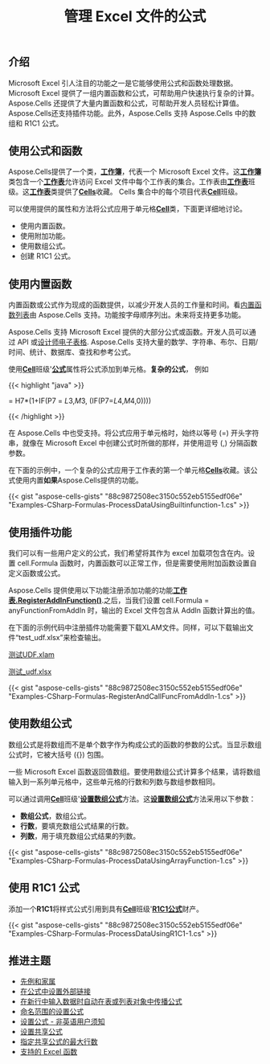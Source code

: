 ﻿---
title: 管理 Excel 文件的公式
linktitle: 公式
type: docs
weight: 122
url: /zh/net/using-formulas-or-functions-to-process-data/
description: Aspose.Cells 可以简单的获取、设置和计算excel文件的公式。
---
## **介绍**

Microsoft Excel 引人注目的功能之一是它能够使用公式和函数处理数据。 Microsoft Excel 提供了一组内置函数和公式，可帮助用户快速执行复杂的计算。 Aspose.Cells 还提供了大量内置函数和公式，可帮助开发人员轻松计算值。 Aspose.Cells还支持插件功能。此外，Aspose.Cells 支持 Aspose.Cells 中的数组和 R1C1 公式。

## **使用公式和函数**

Aspose.Cells提供了一个类，[**工作簿**](https://reference.aspose.com/cells/net/aspose.cells/workbook)，代表一个 Microsoft Excel 文件。这[**工作簿**](https://reference.aspose.com/cells/net/aspose.cells/workbook)类包含一个[**工作表**](https://reference.aspose.com/cells/net/aspose.cells/workbook/properties/worksheets)允许访问 Excel 文件中每个工作表的集合。工作表由[**工作表**](https://reference.aspose.com/cells/net/aspose.cells/worksheet)班级。这[**工作表**](https://reference.aspose.com/cells/net/aspose.cells/worksheet)类提供了[**Cells**](https://reference.aspose.com/cells/net/aspose.cells/worksheet/properties/cells)收藏。 Cells 集合中的每个项目代表[**Cell**](https://reference.aspose.com/cells/net/aspose.cells/cell)班级。

可以使用提供的属性和方法将公式应用于单元格[**Cell**](https://reference.aspose.com/cells/net/aspose.cells/cell)类，下面更详细地讨论。

- 使用内置函数。
- 使用附加功能。
- 使用数组公式。
- 创建 R1C1 公式。

## **使用内置函数**

内置函数或公式作为现成的函数提供，以减少开发人员的工作量和时间。看[内置函数列表](/cells/zh/net/supported-formula-functions/)由 Aspose.Cells 支持。功能按字母顺序列出。未来将支持更多功能。

 Aspose.Cells 支持 Microsoft Excel 提供的大部分公式或函数。开发人员可以通过 API 或[设计师电子表格](/cells/zh/net/what-is-a-designer-spreadsheet/). Aspose.Cells 支持大量的数学、字符串、布尔、日期/时间、统计、数据库、查找和参考公式。

使用[**Cell**](https://reference.aspose.com/cells/net/aspose.cells/cell)班级'[**公式**](https://reference.aspose.com/cells/net/aspose.cells/cell/properties/formula)属性将公式添加到单元格。**复杂的公式**， 例如

{{< highlight "java" >}}

 = H7*(1+IF(P7 = $L$3,$M$3, (IF(P7=$L$4,$M$4,0))))

{{< /highlight >}}

在 Aspose.Cells 中也受支持。将公式应用于单元格时，始终以等号 (=) 开头字符串，就像在 Microsoft Excel 中创建公式时所做的那样，并使用逗号 (,) 分隔函数参数。

在下面的示例中，一个复杂的公式应用于工作表的第一个单元格[**Cells**](https://reference.aspose.com/cells/net/aspose.cells/cells)收藏。该公式使用内置**如果**Aspose.Cells提供的功能。

{{< gist "aspose-cells-gists" "88c9872508ec3150c552eb5155edf06e" "Examples-CSharp-Formulas-ProcessDataUsingBuiltinfunction-1.cs" >}}

## **使用插件功能**

我们可以有一些用户定义的公式，我们希望将其作为 excel 加载项包含在内。设置 cell.Formula 函数时，内置函数可以正常工作，但是需要使用附加函数设置自定义函数或公式。

 Aspose.Cells 提供使用以下功能注册添加功能的功能[**工作表.RegisterAddInFunction()**](https://reference.aspose.com/cells/net/aspose.cells/worksheetcollection/methods/registeraddinfunction/index).之后，当我们设置 cell.Formula = anyFunctionFromAddIn 时，输出的 Excel 文件包含从 AddIn 函数计算出的值。

在下面的示例代码中注册插件功能需要下载XLAM文件。同样，可以下载输出文件“test_udf.xlsx”来检查输出。

[测试UDF.xlam](81920908.xlam)

[测试_udf.xlsx](81920909.xlsx)

{{< gist "aspose-cells-gists" "88c9872508ec3150c552eb5155edf06e" "Examples-CSharp-Formulas-RegisterAndCallFuncFromAddIn-1.cs" >}}

## **使用数组公式**

数组公式是将数组而不是单个数字作为构成公式的函数的参数的公式。当显示数组公式时，它被大括号 ({}) 包围。

一些 Microsoft Excel 函数返回值数组。要使用数组公式计算多个结果，请将数组输入到一系列单元格中，这些单元格的行数和列数与数组参数相同。

可以通过调用[**Cell**](https://reference.aspose.com/cells/net/aspose.cells/cell)班级'[**设置数组公式**](https://reference.aspose.com/cells/net/aspose.cells/cell/methods/setarrayformula)方法。这[**设置数组公式**](https://reference.aspose.com/cells/net/aspose.cells/cell/methods/setarrayformula)方法采用以下参数：

- **数组公式**，数组公式。
- **行数**，要填充数组公式结果的行数。
- **列数**，用于填充数组公式结果的列数。

{{< gist "aspose-cells-gists" "88c9872508ec3150c552eb5155edf06e" "Examples-CSharp-Formulas-ProcessDataUsingArrayFunction-1.cs" >}}

## **使用 R1C1 公式**

添加一个**R1C1**将样式公式引用到具有[**Cell**](https://reference.aspose.com/cells/net/aspose.cells/cell)班级'[**R1C1公式**](https://reference.aspose.com/cells/net/aspose.cells/cell/properties/r1c1formula)财产。

{{< gist "aspose-cells-gists" "88c9872508ec3150c552eb5155edf06e" "Examples-CSharp-Formulas-ProcessDataUsingR1C1-1.cs" >}}

## **推进主题**
- [先例和家属](/cells/zh/net/precedents-and-dependents/)
- [在公式中设置外部链接](/cells/zh/net/set-external-links-in-formulas/)
- [在新行中输入数据时自动在表或列表对象中传播公式](/cells/zh/net/propagate-formula-in-table-or-list-object-automatically-while-entering-data-in-new-rows/)
- [命名范围的设置公式](/cells/zh/net/setting-formula-for-named-range/)
- [设置公式 - 非英语用户须知](/cells/zh/net/setting-formulas-notice-for-non-english-users/)
- [设置共享公式](/cells/zh/net/setting-shared-formula/)
- [指定共享公式的最大行数](/cells/zh/net/specify-maximum-rows-of-shared-formula/)
- [支持的 Excel 函数](/cells/zh/net/supported-formula-functions/)

